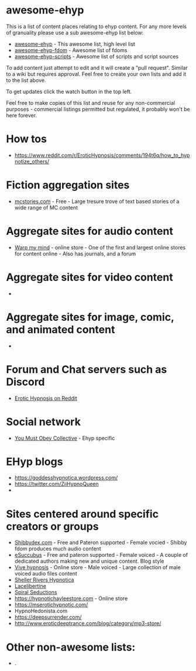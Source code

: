 # awesome-ehyp

This is a list of content places relating to ehyp content. For any more levels of granuality please use a sub awesome-ehyp list below:
* [awesome-ehyp](https://github.com/klongnecker/awesome-ehyp) - This awesome list, high level list
* [awesome-ehyp-fdom](https://github.com/klongnecker/awesome-ehyp-fdom) - Awesome list of fdoms
* [awesome-ehyp-scripts](https://github.com/klongnecker/awesome-ehyp-scripts) - Awesome list of scripts and script sources

To add content just attempt to edit and it will create a "pull request". Similar to a wiki but requires approval. Feel free to create your own lists and add it to the list above.

To get updates click the watch button in the top left.

Feel free to make copies of this list and reuse for any non-commercial purposes - commercial listings permitted but regulated, it probably won't be here forever.

# How tos
* https://www.reddit.com/r/EroticHypnosis/comments/194t6q/how_to_hypnotize_others/

# Fiction aggregation sites
* [mcstories.com](https://mcstories.com) - Free - Large tresure trove of text based stories of a wide range of MC content

# Aggregate sites for audio content 
* [Warp my mind](https://www.warpmymind.com/index.php) - online store - One of the first and largest online stores for content online - Also has journals, and a forum

# Aggregate sites for video content
*   

# Aggregate sites for image, comic, and animated content
* 

# Forum and Chat servers such as Discord
* [Erotic Hypnosis on Reddit](https://www.reddit.com/r/EroticHypnosis/)

# Social network
* [You Must Obey Collective](https://www.youmustobey.com/collective) - Ehyp specific 

# EHyp blogs
* https://goddesshypnotica.wordpress.com/
* https://twitter.com/ZiiHypnoQueen
* 

# Sites centered around specific creators or groups
* [Shibbydex.com](https://www.Shibbydex.com) - Free and Pateron supported - Female vocied - Shibby fdom produces much audio content
* [eSuccubus](http://esuccubus.com/) - Free and pateron supported - Female voiced - A couple of dedicated authors making new and unique content. Blog style
* [Vive hypnosis](https://vive-hypnosis.com/hypnosis-mp3/#) - Online store - Male voiced - Large collection of male voiced audio files content 
* [Sheller Rivers Hypnotica](https://www.shellerivershypnotica.com/)
* [Lacelibertine](https://lacelibertine.net/)
* [Spiral Seductions](https://spiralseductions.com/)
* https://hypnotichayleestore.com - Online store
* https://mserotichypnotic.com/
* HypnoHedonista.com
* https://deepsurrender.com/
* http://www.eroticdeeptrance.com/blog/category/mp3-store/

# Other non-awesome lists:
* .

